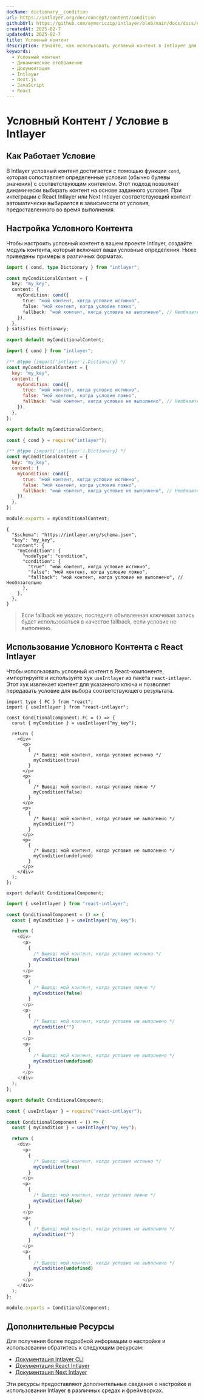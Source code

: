 ```yaml
---
docName: dictionary__condition
url: https://intlayer.org/doc/concept/content/condition
githubUrl: https://github.com/aymericzip/intlayer/blob/main/docs/docs/en/dictionary/condition.md
createdAt: 2025-02-7
updatedAt: 2025-02-7
title: Условный контент
description: Узнайте, как использовать условный контент в Intlayer для динамического отображения контента на основе определенных условий. Следуйте этой документации, чтобы эффективно реализовать условия в вашем проекте.
keywords:
  - Условный контент
  - Динамическое отображение
  - Документация
  - Intlayer
  - Next.js
  - JavaScript
  - React
---
```


# Условный Контент / Условие в Intlayer

## Как Работает Условие

В Intlayer условный контент достигается с помощью функции `cond`, которая сопоставляет определенные условия (обычно булевы значения) с соответствующим контентом. Этот подход позволяет динамически выбирать контент на основе заданного условия. При интеграции с React Intlayer или Next Intlayer соответствующий контент автоматически выбирается в зависимости от условия, предоставленного во время выполнения.

## Настройка Условного Контента

Чтобы настроить условный контент в вашем проекте Intlayer, создайте модуль контента, который включает ваши условные определения. Ниже приведены примеры в различных форматах.

```typescript fileName="**/*.content.ts" contentDeclarationFormat="typescript"
import { cond, type Dictionary } from "intlayer";

const myConditionalContent = {
  key: "my_key",
  content: {
    myCondition: cond({
      true: "мой контент, когда условие истинно",
      false: "мой контент, когда условие ложно",
      fallback: "мой контент, когда условие не выполнено", // Необязательно
    }),
  },
} satisfies Dictionary;

export default myConditionalContent;
```

```javascript fileName="**/*.content.mjs" contentDeclarationFormat="esm"
import { cond } from "intlayer";

/** @type {import('intlayer').Dictionary} */
const myConditionalContent = {
  key: "my_key",
  content: {
    myCondition: cond({
      true: "мой контент, когда условие истинно",
      false: "мой контент, когда условие ложно",
      fallback: "мой контент, когда условие не выполнено", // Необязательно
    }),
  },
};

export default myConditionalContent;
```

```javascript fileName="**/*.content.cjs" contentDeclarationFormat="commonjs"
const { cond } = require("intlayer");

/** @type {import('intlayer').Dictionary} */
const myConditionalContent = {
  key: "my_key",
  content: {
    myCondition: cond({
      true: "мой контент, когда условие истинно",
      false: "мой контент, когда условие ложно",
      fallback: "мой контент, когда условие не выполнено", // Необязательно
    }),
  },
};

module.exports = myConditionalContent;
```

```json5 fileName="**/*.content.json" contentDeclarationFormat="json"
{
  "$schema": "https://intlayer.org/schema.json",
  "key": "my_key",
  "content": {
    "myCondition": {
      "nodeType": "condition",
      "condition": {
        "true": "мой контент, когда условие истинно",
        "false": "мой контент, когда условие ложно",
        "fallback": "мой контент, когда условие не выполнено", // Необязательно
      },
    },
  },
}
```

> Если fallback не указан, последняя объявленная ключевая запись будет использоваться в качестве fallback, если условие не выполнено.

## Использование Условного Контента с React Intlayer

Чтобы использовать условный контент в React-компоненте, импортируйте и используйте хук `useIntlayer` из пакета `react-intlayer`. Этот хук извлекает контент для указанного ключа и позволяет передавать условие для выбора соответствующего результата.

```tsx fileName="**/*.tsx" codeFormat="typescript"
import type { FC } from "react";
import { useIntlayer } from "react-intlayer";

const ConditionalComponent: FC = () => {
  const { myCondition } = useIntlayer("my_key");

  return (
    <div>
      <p>
        {
          /* Вывод: мой контент, когда условие истинно */
          myCondition(true)
        }
      </p>
      <p>
        {
          /* Вывод: мой контент, когда условие ложно */
          myCondition(false)
        }
      </p>
      <p>
        {
          /* Вывод: мой контент, когда условие не выполнено */
          myCondition("")
        }
      </p>
      <p>
        {
          /* Вывод: мой контент, когда условие не выполнено */
          myCondition(undefined)
        }
      </p>
    </div>
  );
};

export default ConditionalComponent;
```

```javascript fileName="**/*.mjx" codeFormat="esm"
import { useIntlayer } from "react-intlayer";

const ConditionalComponent = () => {
  const { myCondition } = useIntlayer("my_key");

  return (
    <div>
      <p>
        {
          /* Вывод: мой контент, когда условие истинно */
          myCondition(true)
        }
      </p>
      <p>
        {
          /* Вывод: мой контент, когда условие ложно */
          myCondition(false)
        }
      </p>
      <p>
        {
          /* Вывод: мой контент, когда условие не выполнено */
          myCondition("")
        }
      </p>
      <p>
        {
          /* Вывод: мой контент, когда условие не выполнено */
          myCondition(undefined)
        }
      </p>
    </div>
  );
};

export default ConditionalComponent;
```

```javascript fileName="**/*.cjs" codeFormat="commonjs"
const { useIntlayer } = require("react-intlayer");

const ConditionalComponent = () => {
  const { myCondition } = useIntlayer("my_key");

  return (
    <div>
      <p>
        {
          /* Вывод: мой контент, когда условие истинно */
          myCondition(true)
        }
      </p>
      <p>
        {
          /* Вывод: мой контент, когда условие ложно */
          myCondition(false)
        }
      </p>
      <p>
        {
          /* Вывод: мой контент, когда условие не выполнено */
          myCondition("")
        }
      </p>
      <p>
        {
          /* Вывод: мой контент, когда условие не выполнено */
          myCondition(undefined)
        }
      </p>
    </div>
  );
};

module.exports = ConditionalComponent;
```

## Дополнительные Ресурсы

Для получения более подробной информации о настройке и использовании обратитесь к следующим ресурсам:

- [Документация Intlayer CLI](https://github.com/aymericzip/intlayer/blob/main/docs/docs/ru/intlayer_cli.md)
- [Документация React Intlayer](https://github.com/aymericzip/intlayer/blob/main/docs/docs/ru/intlayer_with_create_react_app.md)
- [Документация Next Intlayer](https://github.com/aymericzip/intlayer/blob/main/docs/docs/ru/intlayer_with_nextjs_15.md)

Эти ресурсы предоставляют дополнительные сведения о настройке и использовании Intlayer в различных средах и фреймворках.
